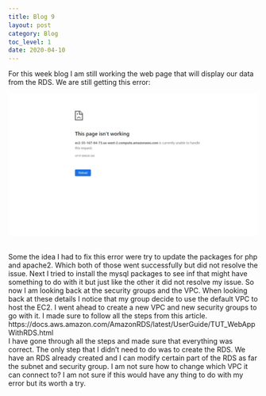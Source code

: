 ```yaml
---
title: Blog 9
layout: post
category: Blog
toc_level: 1
date: 2020-04-10
---
```

For this week blog I am still working the web page that will display our data from  the RDS. We are still getting this error: 
<br>

![12!](/assets/img/12.jpg)

<br>
Some the idea I had to fix this error were try to update the packages for php and apache2. Which both of those went successfully but did not resolve the issue. Next I tried to install the mysql packages to see inf that might have something to do with it but just like the other it did not resolve my issue. So now I am looking back at the security groups and the VPC. When looking back at these details I notice that my group decide to use the default VPC to host the EC2. I went ahead to create a new VPC and new security groups to go with it. I made sure to follow all the steps from this article.
<br>
https://docs.aws.amazon.com/AmazonRDS/latest/UserGuide/TUT_WebAppWithRDS.html
<br>
 I have gone through all the steps and made sure that everything was correct. The only step that I didn’t need to do was to create the RDS. We have an RDS already created and I can modify certain part of the RDS as far the subnet and security group. I am not sure how to change which VPC it can connect to? I am not sure if this would have any thing to do with my error but its worth a try.
